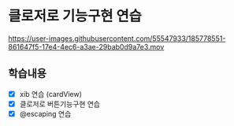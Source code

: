 # 클로저로 기능구현 연습

https://user-images.githubusercontent.com/55547933/185778551-861647f5-17e4-4ec6-a3ae-29bab0d9a7e3.mov

## 학습내용
- [x] xib 연습 (cardView)
- [x] 클로저로 버튼기능구현 연습
- [x] @escaping  연습
